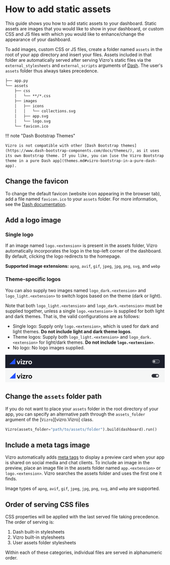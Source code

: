 # How to add static assets

This guide shows you how to add static assets to your dashboard. Static assets are images that you would like to show in your dashboard, or custom CSS and JS files with which you would like to enhance/change the appearance of your dashboard.

To add images, custom CSS or JS files, create a folder named `assets` in the root of your app directory and insert your files. Assets included in that folder are automatically served after serving Vizro's static files via the `external_stylesheets` and `external_scripts` arguments of [Dash](https://dash.plotly.com/external-resources#adding-external-css/javascript). The user's `assets` folder thus always takes precedence.

```text title="Example folder structure"
├── app.py
└── assets
    ├── css
    │   └── **/*.css
    ├── images
    │   ├── icons
    │   │   └── collections.svg
    │   ├── app.svg
    │   └── logo.svg
    └── favicon.ico
```

!!! note "Dash Bootstrap Themes"

    Vizro is not compatible with other [Dash Bootstrap themes](https://www.dash-bootstrap-components.com/docs/themes/), as it uses its own Bootstrap theme. If you like, you can [use the Vizro Bootstrap theme in a pure Dash app](themes.md#vizro-bootstrap-in-a-pure-dash-app).

## Change the favicon

To change the default favicon (website icon appearing in the browser tab), add a file named `favicon.ico` to your `assets` folder. For more information, see the [Dash documentation](https://dash.plotly.com/external-resources#changing-the-favicon).

## Add a logo image

### Single logo

If an image named `logo.<extension>` is present in the assets folder, Vizro automatically incorporates the logo in the top-left corner of the dashboard. By default, clicking the logo redirects to the homepage.

**Supported image extensions:** `apng`, `avif`, `gif`, `jpeg`, `jpg`, `png`, `svg`, and `webp`

### Theme-specific logos

You can also supply two images named `logo_dark.<extension>` and `logo_light.<extension>` to switch logos based on the theme (dark or light).

Note that both `logo_light.<extension>` and `logo_dark.<extension>` must be supplied together, unless a single `logo.<extension>` is supplied for both light and dark themes. That is, the valid configurations are as follows:

- Single logo: Supply only `logo.<extension>`, which is used for dark and light themes. **Do not include light and dark theme logos**.
- Theme logos: Supply both `logo_light.<extension>` and `logo_dark.<extension>` for light/dark themes. **Do not include `logo.<extension>`**.
- No logo: No logo images supplied.

![Logo dark](../../assets/user_guides/assets/logo-dark.png) ![Logo light](../../assets/user_guides/assets/logo-light.png)

## Change the `assets` folder path

If you do not want to place your `assets` folder in the root directory of your app, you can specify an alternative path through the `assets_folder` argument of the [`Vizro`][vizro.Vizro] class.

```python
Vizro(assets_folder="path/to/assets/folder").build(dashboard).run()
```

## Include a meta tags image

Vizro automatically adds [meta tags](https://metatags.io/) to display a preview card when your app is shared on social media and chat clients. To include an image in the preview, place an image file in the assets folder named `app.<extension>` or `logo.<extension>`. Vizro searches the assets folder and uses the first one it finds.

Image types of `apng`, `avif`, `gif`, `jpeg`, `jpg`, `png`, `svg`, and `webp` are supported.

## Order of serving CSS files

CSS properties will be applied with the last served file taking precedence. The order of serving is:

1. Dash built-in stylesheets
1. Vizro built-in stylesheets
1. User assets folder stylesheets

Within each of these categories, individual files are served in alphanumeric order.
